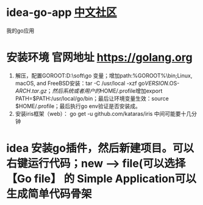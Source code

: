 # idea-go-app  [中文社区](https://studygolang.com/)
我的go应用

# 安装环境     官网地址 https://golang.org 
  1. 解压，配置GOROOT:D:\soft\go 变量；增加path:%GOROOT%\bin;Linux, macOS, and FreeBSD安装：tar -C /usr/local -xzf go$VERSION.$OS-$ARCH.tar.gz；然后系统或者用户的$HOME/.profile增加export PATH=$PATH:/usr/local/go/bin；最后让环境变量生效：source $HOME/.profile；最后执行go env验证是否安装成。
  2. 安装iris框架（web）： go get -u github.com/kataras/iris 中间可能要十几分钟

# idea 安装go插件，然后新建项目。可以右键运行代码；new --> file(可以选择【Go file】 的 Simple Application可以生成简单代码骨架
